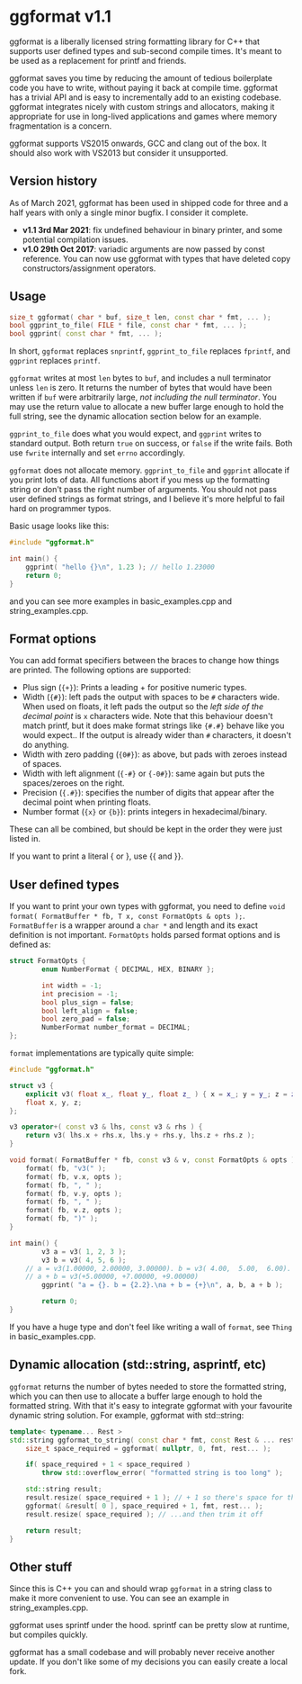 # ggformat v1.1

ggformat is a liberally licensed string formatting library for C++ that
supports user defined types and sub-second compile times. It's meant to
be used as a replacement for printf and friends.

ggformat saves you time by reducing the amount of tedious boilerplate
code you have to write, without paying it back at compile time. ggformat
has a trivial API and is easy to incrementally add to an existing
codebase. ggformat integrates nicely with custom strings and allocators,
making it appropriate for use in long-lived applications and games where
memory fragmentation is a concern.

ggformat supports VS2015 onwards, GCC and clang out of the box. It
should also work with VS2013 but consider it unsupported.


## Version history

As of March 2021, ggformat has been used in shipped code for three and a
half years with only a single minor bugfix. I consider it complete.

- __v1.1 3rd Mar 2021__: fix undefined behaviour in binary printer, and
  some potential compilation issues.
- __v1.0 29th Oct 2017__: variadic arguments are now passed by const
  reference. You can now use ggformat with types that have deleted copy
  constructors/assignment operators.


## Usage

```cpp
size_t ggformat( char * buf, size_t len, const char * fmt, ... );
bool ggprint_to_file( FILE * file, const char * fmt, ... );
bool ggprint( const char * fmt, ... );
```

In short, `ggformat` replaces `snprintf`, `ggprint_to_file` replaces
`fprintf`, and `ggprint` replaces `printf`.

`ggformat` writes at most `len` bytes to `buf`, and includes a null
terminator unless `len` is zero. It returns the number of bytes that
would have been written if `buf` were arbitrarily large, _not including
the null terminator_. You may use the return value to allocate a new
buffer large enough to hold the full string, see the dynamic allocation
section below for an example.

`ggprint_to_file` does what you would expect, and `ggprint` writes to
standard output. Both return `true` on success, or `false` if the write
fails. Both use `fwrite` internally and set `errno` accordingly.

`ggformat` does not allocate memory. `ggprint_to_file` and `ggprint`
allocate if you print lots of data. All functions abort if you mess up
the formatting string or don't pass the right number of arguments. You
should not pass user defined strings as format strings, and I believe
it's more helpful to fail hard on programmer typos.

Basic usage looks like this:

```cpp
#include "ggformat.h"

int main() {
	ggprint( "hello {}\n", 1.23 ); // hello 1.23000
	return 0;
}
```

and you can see more examples in basic_examples.cpp and
string_examples.cpp.


## Format options

You can add format specifiers between the braces to change how things
are printed. The following options are supported:

- Plus sign (`{+}`): Prints a leading + for positive numeric types.
- Width (`{#}`): left pads the output with spaces to be `#` characters
  wide. When used on floats, it left pads the output so the _left side
  of the decimal point_ is `x` characters wide. Note that this behaviour
  doesn't match printf, but it does make format strings like `{#.#}`
  behave like you would expect.. If the output is already wider than `#`
  characters, it doesn't do anything.
- Width with zero padding (`{0#}`): as above, but pads with zeroes
  instead of spaces.
- Width with left alignment (`{-#}` or `{-0#}`): same again but puts the
  spaces/zeroes on the right.
- Precision (`{.#}`): specifies the number of digits that appear after
  the decimal point when printing floats.
- Number format (`{x}` or `{b}`): prints integers in hexadecimal/binary.

These can all be combined, but should be kept in the order they were
just listed in.

If you want to print a literal { or }, use {{ and }}.


## User defined types

If you want to print your own types with ggformat, you need to define
`void format( FormatBuffer * fb, T x, const FormatOpts & opts );`.
`FormatBuffer` is a wrapper around a `char *` and length and its exact
definition is not important. `FormatOpts` holds parsed format options
and is defined as:

```cpp
struct FormatOpts {
        enum NumberFormat { DECIMAL, HEX, BINARY };

        int width = -1;
        int precision = -1;
        bool plus_sign = false;
        bool left_align = false;
        bool zero_pad = false;
        NumberFormat number_format = DECIMAL;
};
```

`format` implementations are typically quite simple:

```cpp
#include "ggformat.h"

struct v3 {
	explicit v3( float x_, float y_, float z_ ) { x = x_; y = y_; z = z_; }
	float x, y, z;
};

v3 operator+( const v3 & lhs, const v3 & rhs ) {
	return v3( lhs.x + rhs.x, lhs.y + rhs.y, lhs.z + rhs.z );
}

void format( FormatBuffer * fb, const v3 & v, const FormatOpts & opts ) {
	format( fb, "v3(" );
	format( fb, v.x, opts );
	format( fb, ", " );
	format( fb, v.y, opts );
	format( fb, ", " );
	format( fb, v.z, opts );
	format( fb, ")" );
}

int main() {
        v3 a = v3( 1, 2, 3 );
        v3 b = v3( 4, 5, 6 );
	// a = v3(1.00000, 2.00000, 3.00000). b = v3( 4.00,  5.00,  6.00).
	// a + b = v3(+5.00000, +7.00000, +9.00000)
        ggprint( "a = {}. b = {2.2}.\na + b = {+}\n", a, b, a + b );

        return 0;
}
```

If you have a huge type and don't feel like writing a wall of `format`,
see `Thing` in basic_examples.cpp.


## Dynamic allocation (std::string, asprintf, etc)

`ggformat` returns the number of bytes needed to store the formatted
string, which you can then use to allocate a buffer large enough to hold
the formatted string. With that it's easy to integrate ggformat with
your favourite dynamic string solution. For example, ggformat with
std::string:

```cpp
template< typename... Rest >
std::string ggformat_to_string( const char * fmt, const Rest & ... rest ) {
	size_t space_required = ggformat( nullptr, 0, fmt, rest... );

	if( space_required + 1 < space_required )
		throw std::overflow_error( "formatted string is too long" );

	std::string result;
	result.resize( space_required + 1 ); // + 1 so there's space for the null terminator...
	ggformat( &result[ 0 ], space_required + 1, fmt, rest... );
	result.resize( space_required ); // ...and then trim it off

	return result;
}
```


## Other stuff

Since this is C++ you can and should wrap `ggformat` in a string class
to make it more convenient to use. You can see an example in
string_examples.cpp.

ggformat uses sprintf under the hood. sprintf can be pretty slow at
runtime, but compiles quickly.

ggformat has a small codebase and will probably never receive another
update. If you don't like some of my decisions you can easily create a
local fork.
